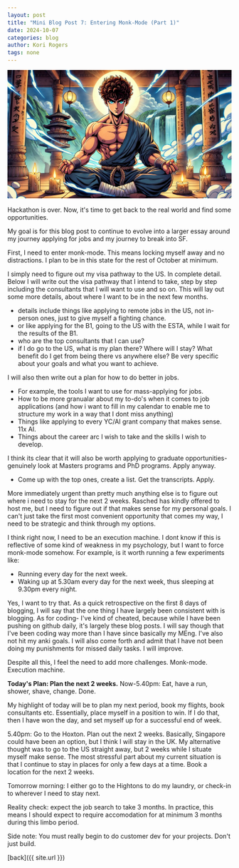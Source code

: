 ```yaml
---
layout: post
title: "Mini Blog Post 7: Entering Monk-Mode (Part 1)"
date: 2024-10-07
categories: blog
author: Kori Rogers
tags: none
---
```

![Mini blog post 7 image](/assets/img/mini_blog_7_image.webp)

Hackathon is over. Now, it's time to get back to the real world and find some opportunities. 

My goal is for this blog post to continue to evolve into a larger essay around my journey applying for jobs and my journey to break into SF. 

First, I need to enter monk-mode. This means locking myself away and no distractions. I plan to be in this state for the rest of October at minimum. 

I simply need to figure out my visa pathway to the US. In complete detail. Below I will write out the visa pathway that I intend to take, step by step including the consultants that I will want to use and so on. This will lay out some more details, about where I want to be in the next few months. 
- details include things like applying to remote jobs in the US, not in-person ones, just to give myself a fighting chance. 
- or like applying for the B1, going to the US with the ESTA, while I wait for the results of the B1. 
- who are the top consultants that I can use? 
- if I do go to the US, what is my plan there? Where will I stay? What benefit do I get from being there vs anywhere else? Be very specific about your goals and what you want to achieve. 

I will also then write out a plan for how to do better in jobs. 
- For example, the tools I want to use for mass-applying for jobs. 
- How to be more granualar about my to-do's when it comes to job applications (and how i want to fill in my calendar to enable me to structure my work in a way that I dont miss anything)
- Things like applying to every YC/AI grant company that makes sense. 11x AI.
- Things about the career arc I wish to take and the skills I wish to develop. 

I think its clear that it will also be worth applying to graduate opportunities- genuinely look at Masters programs and PhD programs. Apply anyway. 
- Come up with the top ones, create a list. Get the transcripts. Apply. 

More immediately urgent than pretty much anything else is to figure out where i need to stay for the next 2 weeks. Rasched has kindly offered to host me, but I need to figure out if that makes sense for my personal goals. I can't just take the first most convenient opportunity that comes my way, I need to be strategic and think through my options. 

I think right now, I need to be an execution machine. I dont know if this is reflective of some kind of weakness in my psychology, but I want to force monk-mode somehow. For example, is it worth running a few experiments like: 
- Running every day for the next week. 
- Waking up at 5.30am every day for the next week, thus sleeping at 9.30pm every night. 

Yes, I want to try that. As a quick retrospective on the first 8 days of blogging, I will say that the one thing I have largely been consistent with is blogging. As for coding- I've kind of cheated, because while I have been pushing on github daily, it's largely these blog posts. I will say though that I've been coding way more than I have since basically my MEng. I've also not hit my anki goals. I will also come forth and admit that I have not been doing my punishments for missed daily tasks. I will improve. 

Despite all this, I feel the need to add more challenges. Monk-mode. Execution machine. 


**Today's Plan: Plan the next 2 weeks.**
Now-5.40pm: Eat, have a run, shower, shave, change. Done. 

My highlight of today will be to plan my next period, book my flights, book consultants etc. Essentially, place myself in a position to win. If I do that, then I have won the day, and set myself up for a successful end of week.

5.40pm: Go to the Hoxton. Plan out the next 2 weeks. Basically, Singapore could have been an option, but I think I will stay in the UK. My alternative thought was to go to the US straight away, but 2 weeks while I situate myself make sense. The most stressful part about my current situation is that I continue to stay in places for only a few days at a time. Book a location for the next 2 weeks. 

Tomorrow morning: I either go to the Hightons to do my laundry, or check-in to wherever I need to stay next. 

Reality check: expect the job search to take 3 months. In practice, this means I should expect to require accomodation for at minimum 3 months during this limbo period. 

Side note: You must really begin to do customer dev for your projects. Don't just build. 


[back]({{ site.url }})